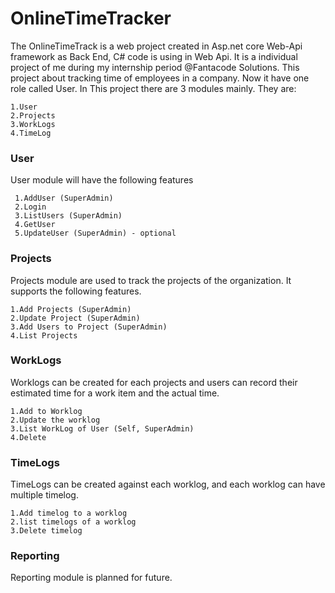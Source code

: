 # OnlineTimeTracker
The OnlineTimeTrack is a web project created in Asp.net core Web-Api framework as Back End, C# code is using in Web Api. It is a individual project of me during my internship period @Fantacode Solutions. This project about tracking time of employees in a company. Now it have one role called User. In This project there are 3 modules mainly. They are:

    1.User
    2.Projects
    3.WorkLogs
    4.TimeLog

### User

User module will have the following features

     1.AddUser (SuperAdmin)
     2.Login
     3.ListUsers (SuperAdmin)
     4.GetUser
     5.UpdateUser (SuperAdmin) - optional

### Projects

 Projects module are used to track the projects of the organization. It supports the following features.

    1.Add Projects (SuperAdmin)
    2.Update Project (SuperAdmin)
    3.Add Users to Project (SuperAdmin)
    4.List Projects

### WorkLogs

 Worklogs can be created for each projects and users can record their estimated time for a work item and the actual time.

    1.Add to Worklog
    2.Update the worklog
    3.List WorkLog of User (Self, SuperAdmin)
    4.Delete

### TimeLogs

 TimeLogs can be created against each worklog, and each worklog can have multiple timelog.

    1.Add timelog to a worklog
    2.list timelogs of a worklog
    3.Delete timelog

### Reporting

Reporting module is planned for future.
